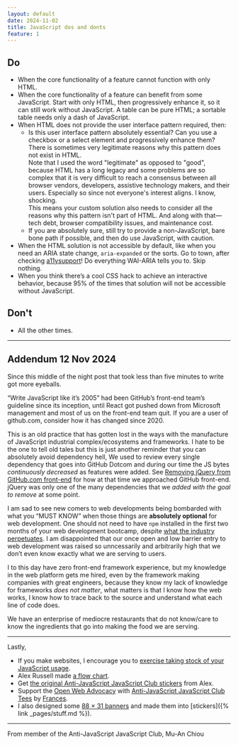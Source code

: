 ```yaml
---
layout: default
date: 2024-11-02
title: JavaScript dos and donts
feature: 1
---
```


## Do

- When the core functionality of a feature cannot function with only HTML.
- When the core functionality of a feature can benefit from some JavaScript. Start with only HTML, then progressively enhance it, so it can still work without JavaScript. A table can be pure HTML; a sortable table needs only a dash of JavaScript.
- When HTML does not provide the user interface pattern required, then:
    - Is this user interface pattern absolutely essential? Can you use a checkbox or a select element and progressively enhance them? There is sometimes very legitimate reasons why this pattern does not exist in HTML.   
    Note that I used the word "legitimate" as opposed to "good", because HTML has a long legacy and some problems are so complex that it is very difficult to reach a consensus between all browser vendors, developers, assistive technology makers, and their users. Especially so since not everyone's interest aligns. I know, shocking.   
    This means your custom solution also needs to consider all the reasons why this pattern isn't part of HTML. And along with that—tech debt, browser compatibility issues, and maintenance cost.
    - If you are absolutely sure, still try to provide a non-JavaScript, bare bone path if possible, and then do use JavaScript, with caution.
- When the HTML solution is not accessible by default, like when you need an ARIA state change, `aria-expanded` or the sorts. Go to town, after checking [a11ysupport](http://a11ysupport.io)! Do everything WAI-ARIA tells you to. Skip nothing.
- When you think there’s a cool CSS hack to achieve an interactive behavior, because 95% of the times that solution will not be accessible without JavaScript.

## Don't

- All the other times.

---

## Addendum 12 Nov 2024

Since this middle of the night post that took less than five minutes to write got more eyeballs.

“Write JavaScript like it’s 2005” had been GitHub’s front-end team’s guideline since its inception, until React got pushed down from Microsoft management and most of us on the front-end team quit. If you are a user of github.com, consider how it has changed since 2020. 

This is an old practice that has gotten lost in the ways with the manufacture of JavaScript industrial complex/ecosystems and frameworks. I hate to be the one to tell old tales but this is just another reminder that you can absolutely avoid dependency hell, We used to review every single dependency that goes into GitHub Dotcom and during our time the JS bytes *continuously decreased* as features were added. See [Removing jQuery from GitHub.com front-end](https://github.blog/engineering/engineering-principles/removing-jquery-from-github-frontend/) for how at that time we approached GitHub front-end. jQuery was only one of the many dependencies that we _added with the goal to remove_ at some point.

I am sad to see new comers to web developments being bombarded with what you “MUST KNOW” when those things are **absolutely optional** for web development. One should not need to have `npm` installed in the first two months of your web development bootcamp, despite [what the industry perpetuates](https://muan.co/notes/2024-11-07-mm). I am disappointed that our once open and low barrier entry to web development was raised so unncessarily and arbitrarily high that we don’t even know exactly what we are serving to users. 

I to this day have zero front-end framework experience, but my knowledge in the web platform gets me hired, even by the framework making companies with great engineers, because they know my lack of knowledge for frameworks _does not matter_, what matters is that I know how the web works, I know how to trace back to the source and understand what each line of code does. 

We have an enterprise of mediocre restaurants that do not know/care to know the ingredients that go into making the food we are serving. 

---

Lastly,

- If you make websites, I encourage you to [exercise taking stock of your JavaScript usage](https://muan.co/notes/2024-11-11-uu).
- Alex Russell made [a flow chart](https://mastodon.social/@slightlyoff@toot.cafe/113432958268955739).
- Get [the original Anti-JavaScript JavaScript Club stickers](https://infrequently.org/stickers/) from Alex.
- Support the [Open Web Advocacy](https://open-web-advocacy.org) with [Anti-JavaScript JavaScript Club Tees](https://www.bonfire.com/anti-javascript-javascript-club/) by [Frances](https://fberriman.com).
- I also designed some [88 &times; 31 banners](https://github.com/muan/anti-js-js.club/issues/1) and made them into [stickers]({% link _pages/stuff.md %}).

---

From member of the Anti-JavaScript JavaScript Club,
Mu-An Chiou
